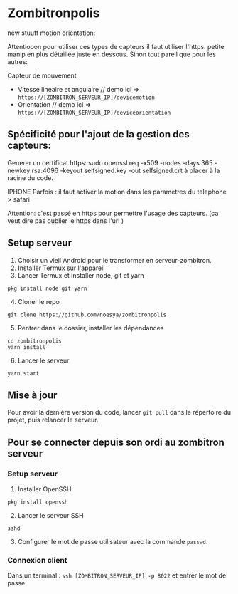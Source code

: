 # Zombitronpolis

new stuuff motion orientation: 

Attentiooon pour utiliser ces types de capteurs il faut utiliser l'https: petite manip en plus détaillée juste en dessous. 
Sinon tout pareil que pour les autres: 

Capteur de mouvement 
- Vitesse lineaire et angulaire // demo ici => `https://[ZOMBITRON_SERVEUR_IP]/devicemotion`
- Orientation // demo ici => `https://[ZOMBITRON_SERVEUR_IP]/deviceorientation`

## Spécificité pour l'ajout de la gestion des capteurs: 
Generer un certificat  https: 
sudo openssl req -x509 -nodes -days 365 -newkey rsa:4096 -keyout selfsigned.key -out selfsigned.crt
à placer à la racine du code. 

IPHONE 
Parfois : il faut activer la motion dans les parametres du telephone > safari

Attention: c'est passé en https pour permettre l'usage des capteurs. (ca veut dire pas oublier le https dans l'url )

## Setup serveur
1. Choisir un vieil Android pour le transformer en serveur-zombitron.
2. Installer [Termux](https://play.google.com/store/apps/details?id=com.termux) sur l'appareil
3. Lancer Termux et installer node, git et yarn
  ```
  pkg install node git yarn
  ```
4. Cloner le repo
  ```
  git clone https://github.com/noesya/zombitronpolis
  ```
5. Rentrer dans le dossier, installer les dépendances
  ```
  cd zombitronpolis
  yarn install
  ```
6. Lancer le serveur
  ```
  yarn start
  ```

## Mise à jour

Pour avoir la dernière version du code, lancer `git pull` dans le répertoire du projet, puis relancer le serveur.

## Pour se connecter depuis son ordi au zombitron serveur

### Setup serveur

1. Installer OpenSSH
  ```
  pkg install openssh
  ```
2. Lancer le serveur SSH
  ```
  sshd
  ```
3. Configurer le mot de passe utilisateur avec la commande `passwd`.

### Connexion client

Dans un terminal : `ssh [ZOMBITRON_SERVEUR_IP] -p 8022` et entrer le mot de passe.
